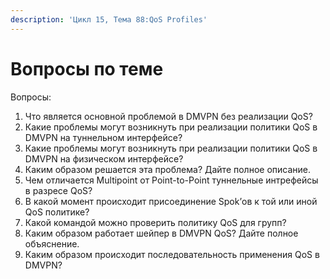 ```yaml
---
description: 'Цикл 15, Тема 88:QoS Profiles'
---
```


# Вопросы по теме

Вопросы:

1. Что является основной проблемой в DMVPN без реализации QoS?
2. Какие проблемы могут возникнуть при реализации политики QoS в DMVPN на туннельном интерфейсе?
3. Какие проблемы могут возникнуть при реализации политики QoS в DMVPN на физическом интерфейсе?
4. Каким образом решается эта проблема? Дайте полное описание.
5. Чем отличается Multipoint от Point-to-Point туннельные интрефейсы в разресе QoS?
6. В какой момент происходит присоединение Spok’ов к той или иной QoS политике?
7. Какой командой можно проверить политику QoS для групп?
8. Каким образом работает шейпер в DMVPN QoS? Дайте полное объяснение.
9. Каким образом проиcходит последовательность применения QoS в DMVPN?

